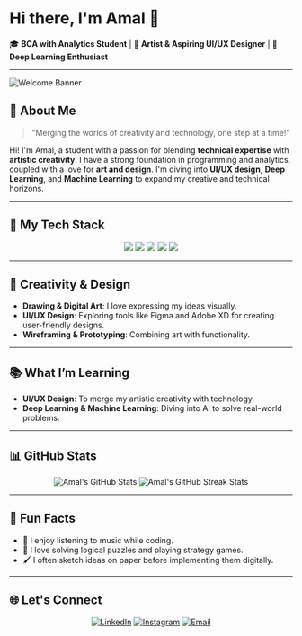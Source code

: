 # Hi there, I'm Amal 👋

🎓 **BCA with Analytics Student** | 🎨 **Artist & Aspiring UI/UX Designer** | 🤖 **Deep Learning Enthusiast**

---

![Welcome Banner](https://media.giphy.com/media/v1.Y2lkPTc5MGI3NjExMjE0OTgyYjE5YTE4YjAwMTg3NTAzNmM0M2QzZDNiM2YyMWI4ZDI1ZSZjdD1n/3o7abKhOpu0NwenH3O/giphy.gif)

## 🌟 About Me
> "Merging the worlds of creativity and technology, one step at a time!"

Hi! I'm Amal, a student with a passion for blending **technical expertise** with **artistic creativity**. I have a strong foundation in programming and analytics, coupled with a love for **art and design**. I'm diving into **UI/UX design**, **Deep Learning**, and **Machine Learning** to expand my creative and technical horizons.

---

## 🚀 My Tech Stack
<p align="center">
  <img src="https://img.shields.io/badge/-C-A8B9CC?style=for-the-badge&logo=c&logoColor=white" />
  <img src="https://img.shields.io/badge/-Java-007396?style=for-the-badge&logo=java&logoColor=white" />
  <img src="https://img.shields.io/badge/-VB.NET-512BD4?style=for-the-badge&logo=dot-net&logoColor=white" />
  <img src="https://img.shields.io/badge/-SQL-CC2927?style=for-the-badge&logo=microsoft-sql-server&logoColor=white" />
  <img src="https://img.shields.io/badge/-Python-3776AB?style=for-the-badge&logo=python&logoColor=white" />
</p>

---

## 🎨 Creativity & Design
- **Drawing & Digital Art**: I love expressing my ideas visually.
- **UI/UX Design**: Exploring tools like Figma and Adobe XD for creating user-friendly designs.
- **Wireframing & Prototyping**: Combining art with functionality.

---

## 📚 What I’m Learning
- **UI/UX Design**: To merge my artistic creativity with technology.
- **Deep Learning & Machine Learning**: Diving into AI to solve real-world problems.

---


## 📊 GitHub Stats
<p align="center">
  <img src="https://github-readme-stats.vercel.app/api?username=amal-k-a&show_icons=true&theme=radical" alt="Amal's GitHub Stats" />
  <img src="https://github-readme-streak-stats.herokuapp.com/?user=amal-k-a&theme=radical" alt="Amal's GitHub Streak Stats" />
</p>

---

## 🎨 Fun Facts
- 🎵 I enjoy listening to music while coding.
- 🎲 I love solving logical puzzles and playing strategy games.
- 🖌️ I often sketch ideas on paper before implementing them digitally.

---

## 🌐 Let's Connect
<p align="center">
  <a href="https://linkedin.com/in/amalk"><img src="https://img.shields.io/badge/-LinkedIn-blue?style=for-the-badge&logo=linkedin" alt="LinkedIn"></a>
  <a href="https://instagram.com/agztn_"><img src="https://img.shields.io/badge/-Instagram-E4405F?style=for-the-badge&logo=instagram&logoColor=white" alt="Instagram"></a>
  <a href="mailto:amalka927@gmail.com"><img src="https://img.shields.io/badge/-Email-D14836?style=for-the-badge&logo=gmail&logoColor=white" alt="Email"></a>
</p>
